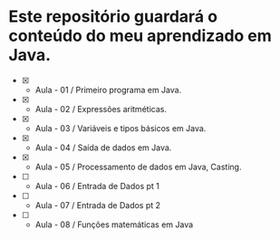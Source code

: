 # Este repositório guardará o conteúdo do meu aprendizado em Java.

 - [x] - Aula - 01 / Primeiro programa em Java.
 - [x] - Aula - 02 / Expressões aritméticas.
 - [x] - Aula - 03 / Variáveis e tipos básicos em Java.
 - [x] - Aula - 04 / Saída de dados em Java.
 - [x] - Aula - 05 / Processamento de dados em Java, Casting.
 - [ ] - Aula - 06 / Entrada de Dados pt 1
 - [ ] - Aula - 07 / Entrada de Dados pt 2
 - [ ] - Aula - 08 / Funções matemáticas em Java
